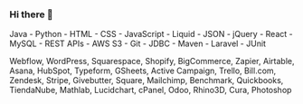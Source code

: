 ### Hi there 👋

Java - Python - HTML - CSS - JavaScript - Liquid - JSON - jQuery - React - MySQL - REST APIs - AWS S3 - Git - JDBC - Maven - Laravel - JUnit

Webflow, WordPress, Squarespace, Shopify, BigCommerce, Zapier, Airtable, Asana, HubSpot, Typeform, GSheets, Active Campaign, Trello, Bill.com, Zendesk, Stripe, Givebutter, Square, Mailchimp, Benchmark, Quickbooks, TiendaNube, Mathlab, Lucidchart, cPanel, Odoo, Rhino3D, Cura, Photoshop 

